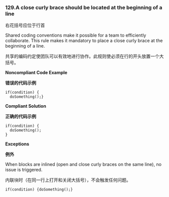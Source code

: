 ### 129.A close curly brace should be located at the beginning of a line

右花括号应位于行首

Shared coding conventions make it possible for a team to efficiently collaborate. This rule makes it mandatory to place a close curly brace at the beginning of a line.

共享的编码约定使团队可以有效地进行协作。此规则使必须在行的开头放置一个大括号。


**Noncompliant Code Example**

**错误的代码示例**

```
if(condition) {
  doSomething();}
```

**Compliant Solution**

**正确的代码示例**


```
if(condition) {
  doSomething();
}
```

**Exceptions**

**例外**

When blocks are inlined (open and close curly braces on the same line), no issue is triggered.

内联块时（在同一行上打开和关闭大括号），不会触发任何问题。

```
if(condition) {doSomething();}
```

